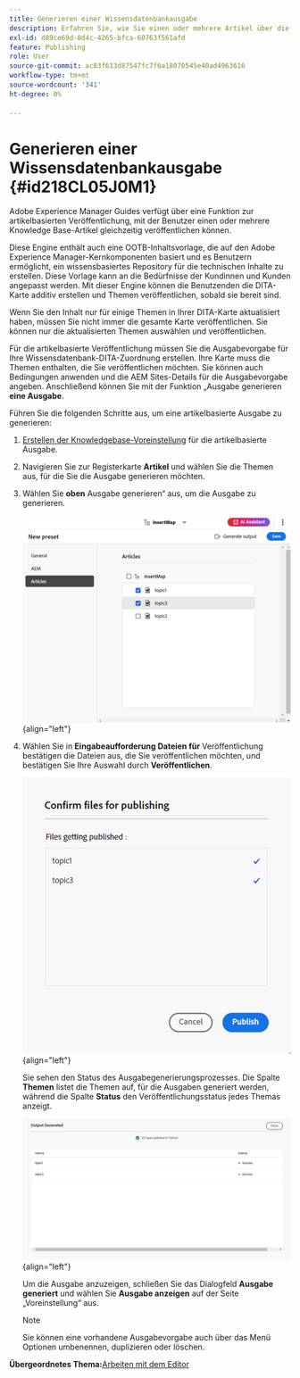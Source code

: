 ```yaml
---
title: Generieren einer Wissensdatenbankausgabe
description: Erfahren Sie, wie Sie einen oder mehrere Artikel über die Zuordnungskonsole veröffentlichen. Generieren einer Ausgabe für ein oder mehrere Themen in einer DITA-Zuordnung in AEM Guides.
exl-id: d89ce69d-8d4c-4265-bfca-60763f561afd
feature: Publishing
role: User
source-git-commit: ac83f613d87547fc7f6a18070545e40ad4963616
workflow-type: tm+mt
source-wordcount: '341'
ht-degree: 0%

---
```


# Generieren einer Wissensdatenbankausgabe {#id218CL05J0M1}

Adobe Experience Manager Guides verfügt über eine Funktion zur artikelbasierten Veröffentlichung, mit der Benutzer einen oder mehrere Knowledge Base-Artikel gleichzeitig veröffentlichen können.

Diese Engine enthält auch eine OOTB-Inhaltsvorlage, die auf den Adobe Experience Manager-Kernkomponenten basiert und es Benutzern ermöglicht, ein wissensbasiertes Repository für die technischen Inhalte zu erstellen. Diese Vorlage kann an die Bedürfnisse der Kundinnen und Kunden angepasst werden. Mit dieser Engine können die Benutzenden die DITA-Karte additiv erstellen und Themen veröffentlichen, sobald sie bereit sind.

Wenn Sie den Inhalt nur für einige Themen in Ihrer DITA-Karte aktualisiert haben, müssen Sie nicht immer die gesamte Karte veröffentlichen. Sie können nur die aktualisierten Themen auswählen und veröffentlichen.

Für die artikelbasierte Veröffentlichung müssen Sie die Ausgabevorgabe für Ihre Wissensdatenbank-DITA-Zuordnung erstellen. Ihre Karte muss die Themen enthalten, die Sie veröffentlichen möchten. Sie können auch Bedingungen anwenden und die AEM Sites-Details für die Ausgabevorgabe angeben. Anschließend können Sie mit der Funktion „Ausgabe generieren **eine Ausgabe**.

Führen Sie die folgenden Schritte aus, um eine artikelbasierte Ausgabe zu generieren:

1. [Erstellen der Knowledgebase-Voreinstellung](./generate-output-knowledge-base.md) für die artikelbasierte Ausgabe.
1. Navigieren Sie zur Registerkarte **Artikel** und wählen Sie die Themen aus, für die Sie die Ausgabe generieren möchten.
1. Wählen Sie **oben** Ausgabe generieren“ aus, um die Ausgabe zu generieren.

   ![](images/add-preset-articles-tab_cs.png){align="left"}

1. Wählen Sie in **Eingabeaufforderung Dateien für** Veröffentlichung bestätigen die Dateien aus, die Sie veröffentlichen möchten, und bestätigen Sie Ihre Auswahl durch **Veröffentlichen**.

   ![Neue ](images/knowledge-base-confirm-files-for-publishing.png){align="left"}

   Sie sehen den Status des Ausgabegenerierungsprozesses. Die Spalte **Themen** listet die Themen auf, für die Ausgaben generiert werden, während die Spalte **Status** den Veröffentlichungsstatus jedes Themas anzeigt.


   ![](images/add-preset-output-generated_cs.png){align="left"}

   Um die Ausgabe anzuzeigen, schließen Sie das Dialogfeld **Ausgabe generiert** und wählen Sie **Ausgabe anzeigen** auf der Seite „Voreinstellung“ aus.


   >[!NOTE]
   >
   > Sie können eine vorhandene Ausgabevorgabe auch über das Menü Optionen umbenennen, duplizieren oder löschen.


**Übergeordnetes Thema:**&#x200B;[ Arbeiten mit dem Editor](web-editor.md)
